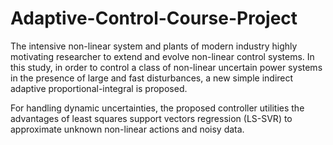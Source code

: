 # Adaptive-Control-Course-Project

The intensive non-linear system and plants of modern industry highly motivating researcher to extend and evolve non-linear control systems. In this study, in order to control a class of non-linear uncertain power systems in the presence of large and fast disturbances, a new simple indirect adaptive proportional-integral is proposed.

For handling dynamic uncertainties, the proposed controller utilities the advantages of least squares support vectors regression (LS-SVR) to approximate unknown non-linear actions and noisy data.
